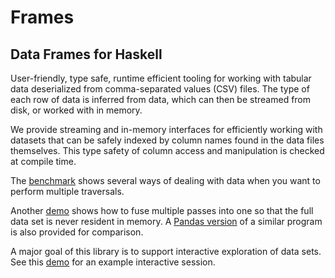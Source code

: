 # Frames
## Data Frames for Haskell

User-friendly, type safe, runtime efficient tooling for working with tabular data deserialized from comma-separated values (CSV) files. The type of each row of data is inferred from data, which can then be streamed from disk, or worked with in memory.

We provide streaming and in-memory interfaces for efficiently working with datasets that can be safely indexed by column names found in the data files themselves. This type safety of column access and manipulation is checked at compile time.

The [benchmark](benchmarks/InsuranceBench.hs) shows several ways of dealing with data when you want to perform multiple traversals.

Another [demo](benchmarks/BenchDemo.hs) shows how to fuse multiple passes into one so that the full data set is never resident in memory. A [Pandas version](benchmarks/panda.py) of a similar program is also provided for comparison.

A major goal of this library is to support interactive exploration of data sets. See this [demo](demo/Main.hs#L11) for an example interactive session.

